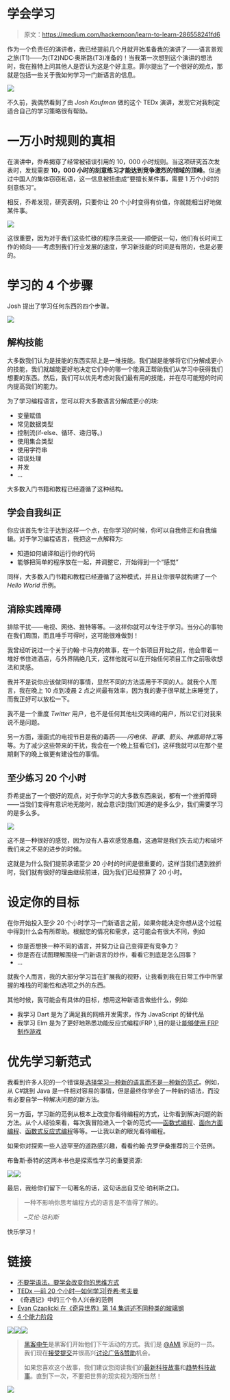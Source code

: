 # 学会学习

> 原文：<https://medium.com/hackernoon/learn-to-learn-286558241fd6>

作为一个负责任的演讲者，我已经提前几个月就开始准备我的演讲了——语言景观之旅(T1)——为(T2)NDC·奥斯路(T3)准备的！当我第一次想到这个演讲的想法时，我在推特上问其他人是否认为这是个好主意。菲尔提出了一个很好的观点，那就是包括一些关于我如何学习一门新语言的信息。

![](img/0635d454869670576d86ce66b950a8bd.png)

不久前，我偶然看到了由 *Josh Kaufman* 做的这个 TEDx 演讲，发现它对我制定适合自己的学习策略很有帮助。

# 一万小时规则的真相

在演讲中，乔希揭穿了经常被错误引用的 10，000 小时规则。当这项研究首次发表时，发现需要 **10，000 小时的刻意练习才能达到竞争激烈的领域的顶峰**。但通过中国人的集体窃窃私语，这一信息被扭曲成“要擅长某件事，需要 1 万个小时的刻意练习”。

相反，乔希发现，研究表明，只要你让 20 个小时变得有价值，你就能相当好地做某件事。

![](img/d53e98b21d1af6dcd805b0f477349b70.png)

这很重要，因为对于我们这些忙碌的程序员来说——顺便说一句，他们有长时间工作的倾向——考虑到我们行业发展的速度，学习新技能的时间是有限的，也是必要的。

# 学习的 4 个步骤

Josh 提出了学习任何东西的四个步骤。

![](img/d658f7cc9139e35051dd33f0ac0a623b.png)

## 解构技能

大多数我们认为是技能的东西实际上是一堆技能。我们越是能够将它们分解成更小的技能，我们就越能更好地决定它们中的哪一个能真正帮助我们从学习中获得我们想要的东西。然后，我们可以优先考虑对我们最有用的技能，并在尽可能短的时间内提高我们的能力。

为了学习编程语言，您可以将大多数语言分解成更小的块:

*   变量赋值
*   常见数据类型
*   控制流(if-else、循环、递归等。)
*   使用集合类型
*   使用字符串
*   错误处理
*   并发
*   …

大多数入门书籍和教程已经遵循了这种结构。

## 学会自我纠正

你应该首先专注于达到这样一个点，在你学习的时候，你可以自我修正和自我编辑。对于学习编程语言，我把这一点解释为:

*   知道如何编译和运行你的代码
*   能够把简单的程序放在一起，并调整它，开始得到一个“感觉”

同样，大多数入门书籍和教程已经遵循了这种模式，并且让你很早就构建了一个 *Hello World* 示例。

## 消除实践障碍

排除干扰——电视、网络、推特等等。—这样你就可以专注于学习。当分心的事物在我们周围，而且唾手可得时，这可能很难做到！

我曾经听说过一个关于约翰·卡马克的故事，在一个新项目开始之前，他会带着一堆好书住进酒店，与外界隔绝几天，这样他就可以在开始任何项目工作之前吸收想法和灵感。

我并不是说你应该做同样的事情，显然不同的方法适用于不同的人。就我个人而言，我在晚上 10 点到凌晨 2 点之间最有效率，因为我的妻子很早就上床睡觉了，而我正好可以放松一下。

我不是一个重度 *Twitter* 用户，也不是任何其他社交网络的用户，所以它们对我来说不是问题。

另一方面，漫画式的电视节目是我的毒药——*闪电侠*、*哥谭*、*箭头*、*神盾局特工*等等。为了减少这些带来的干扰，我会在一个晚上狂看它们，这样我就可以在那个星期剩下的晚上做更有建设性的事情。

## 至少练习 20 个小时

乔希提出了一个很好的观点，对于你学习的大多数东西来说，都有一个挫折障碍——当我们变得有意识地无能时，就会意识到我们知道的是多么少，我们需要学习的是多么多。

![](img/faaea6486a5862ae0d554ceca2a01283.png)

这不是一种很好的感觉，因为没有人喜欢感觉愚蠢，这通常是我们失去动力和破坏我们来之不易的进步的时候。

这就是为什么我们提前承诺至少 20 小时的时间是很重要的，这样当我们遇到挫折时，我们就有很好的理由继续前进，因为我们已经预算了 20 小时。

# 设定你的目标

在你开始投入至少 20 个小时学习一门新语言之前，如果你能决定你想从这个过程中得到什么会有所帮助。根据您的情况和需求，这可能会有很大不同，例如

*   你是否想换一种不同的语言，并努力让自己变得更有竞争力？
*   你是否在试图理解围绕一门新语言的炒作，看看它到底是怎么回事？
*   …

就我个人而言，我的大部分学习旨在扩展我的视野，让我看到我在日常工作中所掌握的堆栈的可能性和选项之外的东西。

其他时候，我可能会有具体的目标，想用这种新语言做些什么，例如:

*   我学习 Dart 是为了满足我的网络开发需求，作为 JavaScript 的替代品
*   我学习 Elm 是为了更好地熟悉功能反应式编程(FRP ),目的是让[能够使用 FRP 制作游戏](http://theburningmonk.com/fun-games/)

# 优先学习新范式

我看到许多人犯的一个错误是[选择学习一种新的语言而不是一种新的范式](/@theburningmonk/dont-learn-a-syntax-learn-to-change-the-way-you-think-18436807012d)。例如，从 C#跳到 Java 是一件相对容易的事情，但是最终你学会了一种新的语法，而没有必要自学一种解决问题的新方法。

另一方面，学习新的范例从根本上改变你看待编程的方式，让你看到解决问题的新方法。从个人经验来看，每次我冒险进入一个新的范式——[函数式编程](http://theburningmonk.com/tags/functional-programming/)、[面向方面编程](http://theburningmonk.com/tags/aspect-oriented-programming/)、[函数式反应式编程](http://bit.ly/1HPM3ul)等等。—让我以新的眼光看待编程。

如果你对探索一些人迹罕至的道路感兴趣，看看约翰·克罗伊桑推荐的三个范例。

布鲁斯·泰特的这两本书也是探索性学习的重要资源:

![](img/0f6e2d16e5a72f4bac5a223a8611285d.png)![](img/e8f45e919f9d6b1535f3868a46cf7e58.png)

最后，我给你们留下一句著名的话，这句话出自艾伦·珀利斯之口。

> 一种不影响你思考编程方式的语言是不值得了解的。
> 
> *–艾伦·珀利斯*

快乐学习！

# 链接

*   [不要学语法，要学会改变你的思维方式](/@theburningmonk/dont-learn-a-syntax-learn-to-change-the-way-you-think-18436807012d)
*   [TEDx —前 20 个小时—如何学习|乔希·考夫曼](https://www.youtube.com/watch?v=5MgBikgcWnY)
*   《奇遇记》中的三个令人兴奋的范例
*   [Evan Czaplicki 在《奇异世界》第 14 集讲述不同种类的玻璃钢](http://bit.ly/1HPM3ul)
*   [4 个能力阶段](http://en.wikipedia.org/wiki/Four_stages_of_competence)

[![](img/50ef4044ecd4e250b5d50f368b775d38.png)](http://bit.ly/HackernoonFB)[![](img/979d9a46439d5aebbdcdca574e21dc81.png)](https://goo.gl/k7XYbx)[![](img/2930ba6bd2c12218fdbbf7e02c8746ff.png)](https://goo.gl/4ofytp)

> [黑客中午](http://bit.ly/Hackernoon)是黑客们开始他们下午活动的方式。我们是 [@AMI](http://bit.ly/atAMIatAMI) 家庭的一员。我们现在[接受提交](http://bit.ly/hackernoonsubmission)并很高兴[讨论广告&赞助](mailto:partners@amipublications.com)机会。
> 
> 如果您喜欢这个故事，我们建议您阅读我们的[最新科技故事](http://bit.ly/hackernoonlatestt)和[趋势科技故事](https://hackernoon.com/trending)。直到下一次，不要把世界的现实视为理所当然！

![](img/be0ca55ba73a573dce11effb2ee80d56.png)